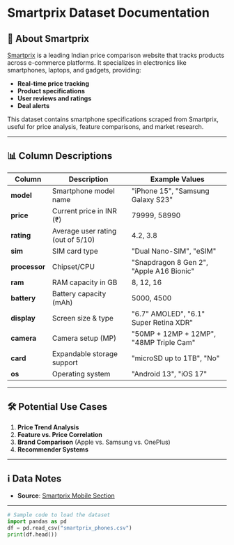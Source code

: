 # Smartprix Dataset Documentation  

## 📌 About Smartprix  
[Smartprix](https://www.smartprix.com/) is a leading Indian price comparison website that tracks products across e-commerce platforms. It specializes in electronics like smartphones, laptops, and gadgets, providing:  
- **Real-time price tracking**  
- **Product specifications**  
- **User reviews and ratings**  
- **Deal alerts**  

This dataset contains smartphone specifications scraped from Smartprix, useful for price analysis, feature comparisons, and market research.  

---

## 📊 Column Descriptions  

| Column      | Description | Example Values |  
|-------------|------------|----------------|  
| **model**   | Smartphone model name | "iPhone 15", "Samsung Galaxy S23" |  
| **price**   | Current price in INR (₹) | 79999, 58990 |  
| **rating**  | Average user rating (out of 5/10) | 4.2, 3.8 |  
| **sim**     | SIM card type | "Dual Nano-SIM", "eSIM" |  
| **processor** | Chipset/CPU | "Snapdragon 8 Gen 2", "Apple A16 Bionic" |  
| **ram**     | RAM capacity in GB | 8, 12, 16 |  
| **battery** | Battery capacity (mAh) | 5000, 4500 |  
| **display** | Screen size & type | "6.7\" AMOLED", "6.1\" Super Retina XDR" |  
| **camera**  | Camera setup (MP) | "50MP + 12MP + 12MP", "48MP Triple Cam" |  
| **card**    | Expandable storage support | "microSD up to 1TB", "No" |  
| **os**      | Operating system | "Android 13", "iOS 17" |  

---

## 🛠️ Potential Use Cases  
1. **Price Trend Analysis**  
2. **Feature vs. Price Correlation**  
3. **Brand Comparison** (Apple vs. Samsung vs. OnePlus)  
4. **Recommender Systems**  

---

## ℹ️ Data Notes  
- **Source**: [Smartprix Mobile Section](https://www.smartprix.com/mobiles/) 

--- 

```python
# Sample code to load the dataset
import pandas as pd
df = pd.read_csv("smartprix_phones.csv")
print(df.head())
```  